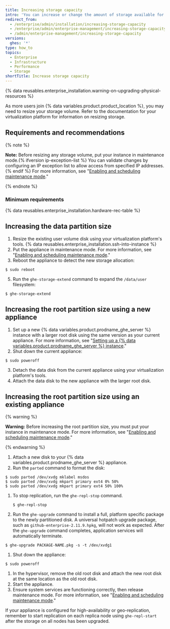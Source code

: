 ```yaml
---
title: Increasing storage capacity
intro: 'You can increase or change the amount of storage available for Git repositories, databases, search indexes, and other persistent application data.'
redirect_from:
  - /enterprise/admin/installation/increasing-storage-capacity
  - /enterprise/admin/enterprise-management/increasing-storage-capacity
  - /admin/enterprise-management/increasing-storage-capacity
versions:
  ghes: '*'
type: how_to
topics:
  - Enterprise
  - Infrastructure
  - Performance
  - Storage
shortTitle: Increase storage capacity
---
```

{% data reusables.enterprise_installation.warning-on-upgrading-physical-resources %}

As more users join {% data variables.product.product_location %}, you may need to resize your storage volume. Refer to the documentation for your virtualization platform for information on resizing storage.

## Requirements and recommendations

{% note %}

**Note:** Before resizing any storage volume, put your instance in maintenance mode.{% ifversion ip-exception-list %} You can validate changes by configuring an IP exception list to allow access from specified IP addresses. {% endif %} For more information, see "[Enabling and scheduling maintenance mode](/enterprise/admin/guides/installation/enabling-and-scheduling-maintenance-mode)."

{% endnote %}

### Minimum requirements

{% data reusables.enterprise_installation.hardware-rec-table %}

## Increasing the data partition size

1. Resize the existing user volume disk using your virtualization platform's tools.
{% data reusables.enterprise_installation.ssh-into-instance %}
3. Put the appliance in maintenance mode. For more information, see "[Enabling and scheduling maintenance mode](/enterprise/admin/guides/installation/enabling-and-scheduling-maintenance-mode)."
4. Reboot the appliance to detect the new storage allocation:
  ```shell
  $ sudo reboot
  ```
5. Run the `ghe-storage-extend` command to expand the `/data/user` filesystem:
  ```shell
  $ ghe-storage-extend
  ```

## Increasing the root partition size using a new appliance

1. Set up a new {% data variables.product.prodname_ghe_server %} instance with a larger root disk using the same version as your current appliance. For more information, see "[Setting up a {% data variables.product.prodname_ghe_server %} instance](/enterprise/admin/guides/installation/setting-up-a-github-enterprise-server-instance)."
2. Shut down the current appliance:
  ```shell
  $ sudo poweroff
  ```
3. Detach the data disk from the current appliance using your virtualization platform's tools.
4. Attach the data disk to the new appliance with the larger root disk.

## Increasing the root partition size using an existing appliance

{% warning %}

**Warning:** Before increasing the root partition size, you must put your instance in maintenance mode. For more information, see "[Enabling and scheduling maintenance mode](/enterprise/admin/guides/installation/enabling-and-scheduling-maintenance-mode)."

{% endwarning %}

1. Attach a new disk to your {% data variables.product.prodname_ghe_server %} appliance.
1. Run the `parted` command to format the disk:
  ```shell
  $ sudo parted /dev/xvdg mklabel msdos
  $ sudo parted /dev/xvdg mkpart primary ext4 0% 50%
  $ sudo parted /dev/xvdg mkpart primary ext4 50% 100%
  ```
1. To stop replication, run the `ghe-repl-stop` command.

   ```shell
   $ ghe-repl-stop
   ```
   
1. Run the `ghe-upgrade` command to install a full, platform specific package to the newly partitioned disk. A universal hotpatch upgrade package, such as `github-enterprise-2.11.9.hpkg`, will not work as expected. After the `ghe-upgrade` command completes, application services will automatically terminate.

  ```shell
  $ ghe-upgrade PACKAGE-NAME.pkg -s -t /dev/xvdg1
  ```
1. Shut down the appliance:
  ```shell
  $ sudo poweroff
  ```
1. In the hypervisor, remove the old root disk and attach the new root disk at the same location as the old root disk.
1. Start the appliance.
1. Ensure system services are functioning correctly, then release maintenance mode. For more information, see "[Enabling and scheduling maintenance mode](/admin/guides/installation/enabling-and-scheduling-maintenance-mode)."

If your appliance is configured for high-availability or geo-replication, remember to start replication on each replica node using `ghe-repl-start` after the storage on all nodes has been upgraded.
